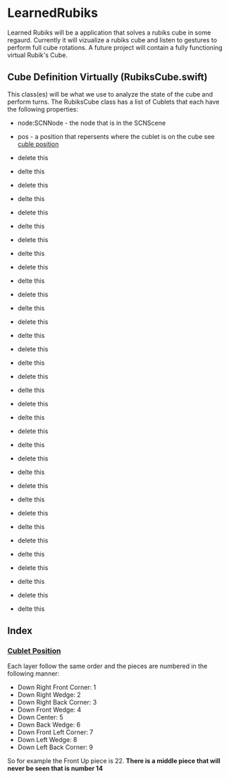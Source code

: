 # LearnedRubiks
Learned Rubiks will be a application that solves a rubiks cube in some regaurd. 
Currently it will vizualize a rubiks cube and listen to gestures to perform full cube rotations. 
A future project will contain a fully functioning virtual Rubik's Cube.


## Cube Definition Virtually (RubiksCube.swift)
This class(es) will be what we use to analyze the state of the cube and perform turns. 
The RubiksCube class has a list of Cublets that each have the following properties:
* node:SCNNode - the node that is in the SCNScene 
* pos - a position that repersents where the cublet is on the cube see [cuble position](#cublet-position)

* delete this 
* delte this
* delete this 
* delte this
* delete this 
* delte this
* delete this 
* delte this
* delete this 
* delte this
* delete this 
* delte this
* delete this 
* delte this
* delete this 
* delte this
* delete this 
* delte this
* delete this 
* delte this
* delete this 
* delte this
* delete this 
* delte this
* delete this 
* delte this
* delete this 
* delte this
* delete this 
* delte this
* delete this 
* delte this
* delete this 
* delte this


## Index
### [Cublet Position](#cublet-position)
Each layer follow the same order and the pieces are numbered in the following manner:
* Down Right Front Corner: 1
* Down Right Wedge: 2
* Down Right Back Corner: 3
* Down Front Wedge: 4
* Down Center: 5
* Down Back Wedge: 6
* Down Front Left Corner: 7
* Down Left Wedge: 8
* Down Left Back Corner: 9

So for example the Front Up piece is 22. **There is a middle piece that will never be seen that is number 14**
